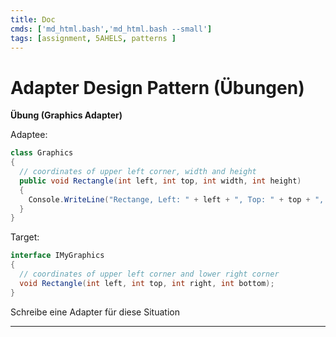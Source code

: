 ```yaml
---
title: Doc
cmds: ['md_html.bash','md_html.bash --small']
tags: [assignment, 5AHELS, patterns ]
---
```


# Adapter Design Pattern (Übungen)

**Übung (Graphics Adapter)**

Adaptee:

```csharp
class Graphics
{
  // coordinates of upper left corner, width and height
  public void Rectangle(int left, int top, int width, int height)
  {
    Console.WriteLine("Rectange, Left: " + left + ", Top: " + top + ", Width: " + width + ", Height: " + height);
  }
}
```

Target:

```csharp
interface IMyGraphics
{
  // coordinates of upper left corner and lower right corner
  void Rectangle(int left, int top, int right, int bottom);
}
```

Schreibe eine Adapter für diese Situation

---



